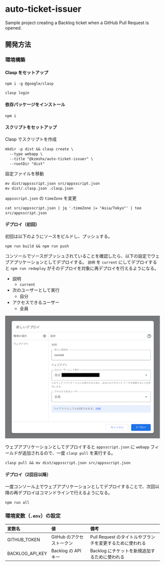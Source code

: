 # auto-ticket-issuer

Sample project creating a Backlog ticket when a GitHub Pull Request is opened.

## 開発方法

### 環境構築

#### Clasp をセットアップ

```shell
npm i -g @google/clasp
```

```shell
clasp login
```

#### 依存パッケージをインストール

```shell
npm i
```

#### スクリプトをセットアップ

Clasp でスクリプトを作成

```shell
mkdir -p dist && clasp create \
  --type webapp \
  --title "@kzmshx/auto-ticket-issuer" \
  --rootDir "dist"
```

設定ファイルを移動

```shell
mv dist/appsscript.json src/appsscript.json
mv dist/.clasp.json .clasp.json
```

`appsscript.json` の `timeZone` を変更

```shell
cat src/appsscript.json | jq '.timeZone |= "Asia/Tokyo"' | tee src/appsscript.json
```

#### デプロイ（初回）

初回は以下のようにソースをビルドし、プッシュする。

```shell
npm run build && npm run push
```

コンソールでソースがプッシュされていることを確認したら、以下の設定でウェブアプリケーションとしてデプロイする。
`説明` を `current` にしてデプロイすると `npm run redeploy` がそのデプロイを対象に再デプロイを行えるようになる。

- 説明
    - `current`
- 次のユーザーとして実行
    - 自分
- アクセスできるユーザー
    - 全員

![コンソールから新しいデプロイを作成](docs/images/deploy-appsscript-via-console.png)

ウェブアプリケーションとしてデプロイすると `appsscript.json` に `webapp` フィールドが追加されるので、一度 `clasp pull` を実行する。

```shell
clasp pull && mv dist/appsscript.json src/appsscript.json
```

#### デプロイ（2回目以降）

一度コンソール上でウェブアプリケーションとしてデプロイすることで、次回以降の再デプロイはコマンドラインで行えるようになる。

```shell
npm run all
```

### 環境変数（`.env`）の設定

| 変数名              | 値                 | 備考                                   |
|:-----------------|:------------------|:-------------------------------------|
| GITHUB_TOKEN     | GitHub のアクセストークン  | Pull Request のタイトルやブランチを変更するために使われる  |
| BACKLOG_API_KEY  | Backlog の API キー  | Backlog にチケットを新規追加するために使われる          |
